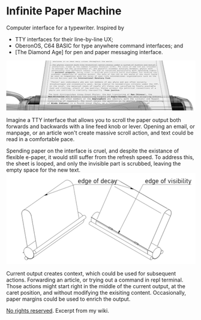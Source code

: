 # Infinite Paper Machine
<time datetime="2022-02-12"/>

Computer interface for a typewriter. Inspired by 
* TTY interfaces for their line-by-line UX;
* OberonOS, C64 BASIC for type anywhere command interfaces; and
* [The Diamond Age] for pen and paper messaging interface.

![Render of typewriter with a wikipedia article on it.](typewriter-render.png)

Imagine a TTY interface that allows you to scroll the paper output both forwards and backwards with a line feed knob or lever. Opening an email, or manpage, or an article won't create massive scroll action, and text could be read in a comfortable pace.

Spending paper on the interface is cruel, and despite the existance of flexible e-paper, it would still suffer from the refresh speed. To address this, the sheet is looped, and only the invisible part is scrubbed, leaving the empty space for the new text.
![Loop of e-paper over a platen.](typewriter-infinite-loop.png)

Current output creates context, which could be used for subsequent actions. Forwarding an article, or trying out a command in repl terminal. Those actions might start right in the middle of the current output, at the caret position, and without modifying the exisiting content. Occasionally, paper margins could be used to enrich the output.

<p class="license cc-public-domain-release">
<a rel="license" href="https://creativecommons.org/licenses/publicdomain/">
No rights reserved</a>. Excerpt from my wiki.</p>
